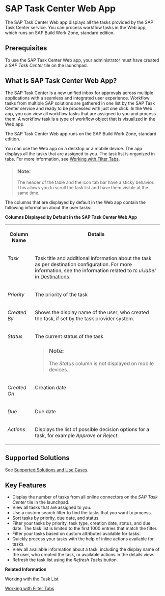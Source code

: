 <!-- loiob572094a8b584a338e80820d25b0df87 -->

# SAP Task Center Web App

The SAP Task Center Web app displays all the tasks provided by the SAP Task Center service. You can process workflow tasks in the Web app, which runs on SAP Build Work Zone, standard edition.



<a name="loiob572094a8b584a338e80820d25b0df87__section_jfk_fkh_tgb"/>

## Prerequisites

To use the SAP Task Center Web app, your administrator must have created a *SAP Task Center* tile on the launchpad.



<a name="loiob572094a8b584a338e80820d25b0df87__section_q5k_2kh_tgb"/>

## What Is SAP Task Center Web App?

The SAP Task Center is a new unified inbox for approvals across multiple applications with a seamless and integrated user experience. Workflow tasks from multiple SAP solutions are gathered in one list by the SAP Task Center service and ready to be processed with just one click. In the Web app, you can view all workflow tasks that are assigned to you and process them. A workflow task is a type of workflow object that is visualized in the Web app.

The SAP Task Center Web app runs on the SAP Build Work Zone, standard edition.

You can use the Web app on a desktop or a mobile device. The app displays all the tasks that are assigned to you. The task list is organized in tabs. For more information, see [Working with Filter Tabs](working-with-filter-tabs-df0aec8.md).

> ### Note:  
> The header of the table and the icon tab bar have a sticky behavior. This allows you to scroll the task list and have them visible at the same time.

The columns that are displayed by default in the Web app contain the following information about the user tasks:

**Columns Displayed by Default in the SAP Task Center Web App**


<table>
<tr>
<th valign="top">

Column Name



</th>
<th valign="top">

Details



</th>
</tr>
<tr>
<td valign="top">

*Task*



</td>
<td valign="top">

Task title and additional information about the task as per destination configuration. For more information, see the information related to *tc.ui.label* in [Destinations](../40-administration/destinations-3470733.md).



</td>
</tr>
<tr>
<td valign="top">

*Priority*



</td>
<td valign="top">

The priority of the task



</td>
</tr>
<tr>
<td valign="top">

*Created By*



</td>
<td valign="top">

Shows the display name of the user, who created the task, if set by the task provider system.



</td>
</tr>
<tr>
<td valign="top">

*Status*



</td>
<td valign="top">

The current status of the task

> ### Note:  
> The *Status* column is not displayed on mobile devices.



</td>
</tr>
<tr>
<td valign="top">

*Created On*



</td>
<td valign="top">

Creation date



</td>
</tr>
<tr>
<td valign="top">

*Due*



</td>
<td valign="top">

Due date



</td>
</tr>
<tr>
<td valign="top">

*Actions*



</td>
<td valign="top">

Displays the list of possible decision options for a task, for example *Approve* or *Reject*.



</td>
</tr>
</table>



<a name="loiob572094a8b584a338e80820d25b0df87__section_rpf_wpl_rpb"/>

## Supported Solutions

See [Supported Solutions and Use Cases](../10-what-is/supported-solutions-and-use-cases-758209c.md).



<a name="loiob572094a8b584a338e80820d25b0df87__section_apl_psc_zz"/>

## Key Features

-   Display the number of tasks from all online connectors on the *SAP Task Center* tile in the launchpad.
-   View all tasks that are assigned to you.
-   Use a custom search filter to find the tasks that you want to process.
-   Sort tasks by priority, due date, and status.
-   Filter your tasks by priority, task type, creation date, status, and due date. The task list is limited to the first 1000 entries that match the filter.
-   Filter your tasks based on custom attributes available for tasks.
-   Quickly process your tasks with the help of inline actions available for tasks.
-   View all available information about a task, including the display name of the user, who created the task, or available actions in the details view.
-   Refresh the task list using the *Refresh Tasks* button.

**Related Information**  


[Working with the Task List](working-with-the-task-list-fe4a8b3.md "In the SAP Task Center Web app, you can search for a specific task in the task list, and filter or sort your user tasks by predefined criteria. You can also refresh the task list and personalize the table columns.")

[Working with Filter Tabs](working-with-filter-tabs-df0aec8.md "Filter Tabs organize your tasks in prefiltered semantic groups for better efficiency.")

